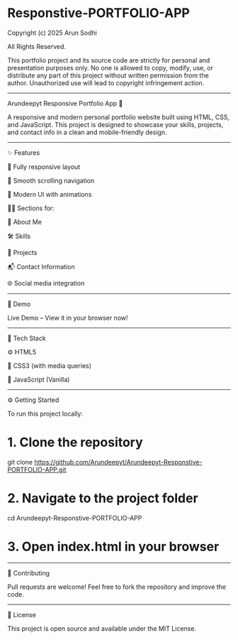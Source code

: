 # Responstive-PORTFOLIO-APP
Copyright (c) 2025 Arun Sodhi

All Rights Reserved.

This portfolio project and its source code are strictly for personal and presentation purposes only.
No one is allowed to copy, modify, use, or distribute any part of this project without written permission from the author.
Unauthorized use will lead to copyright infringement action.



---

Arundeepyt Responsive Portfolio App 🚀

A responsive and modern personal portfolio website built using HTML, CSS, and JavaScript. This project is designed to showcase your skills, projects, and contact info in a clean and mobile-friendly design.


---

✨ Features

📱 Fully responsive layout

🔗 Smooth scrolling navigation

🎨 Modern UI with animations

👨‍💻 Sections for:

🧠 About Me

🛠️ Skills

📁 Projects

📬 Contact Information


🌐 Social media integration



---

🔗 Demo

Live Demo – View it in your browser now!


---

🧰 Tech Stack

⚙️ HTML5

🎨 CSS3 (with media queries)

🧠 JavaScript (Vanilla)



---

⚙️ Getting Started

To run this project locally:

# 1. Clone the repository
git clone https://github.com/Arundeepyt/Arundeepyt-Responstive-PORTFOLIO-APP.git

# 2. Navigate to the project folder
cd Arundeepyt-Responstive-PORTFOLIO-APP

# 3. Open index.html in your browser


---

🤝 Contributing

Pull requests are welcome! Feel free to fork the repository and improve the code.


---

📄 License

This project is open source and available under the MIT License.




